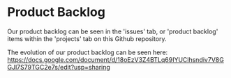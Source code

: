 # Product Backlog
Our product backlog can be seen in the 'issues' tab, or 'product backlog' items within the 'projects' tab on this Github repository.

The evolution of our product backlog can be seen here:
https://docs.google.com/document/d/18oEzV3Z4BTLq69IYUClhsndiv7V8GGJl7S79TGC2e7s/edit?usp=sharing
